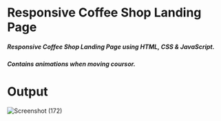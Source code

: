 # Responsive Coffee Shop Landing Page

##### Responsive Coffee Shop Landing Page using HTML, CSS & JavaScript.
##### Contains animations when moving coursor.

# Output

![Screenshot (172)](https://github.com/Sourodeep2001/PRODIGY_WD_01/assets/57056047/784c6d63-215b-4374-894e-283c93c66e33)

